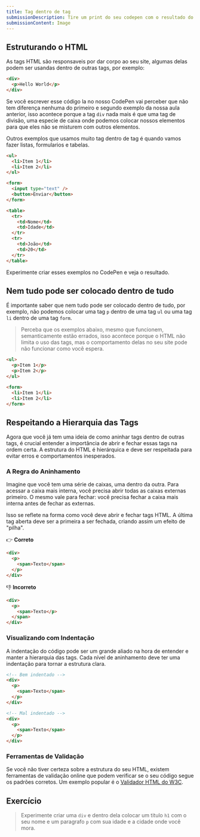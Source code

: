 ```yaml
---
title: Tag dentro de tag
submissionDescription: Tire um print do seu codepen com o resultado do ultimo exercicio dessa aula.
submissionContent: Image
---
```


## Estruturando o HTML

As tags HTML são responsaveis por dar corpo ao seu site, algumas delas podem ser usandas dentro de outras tags, por exemplo:

```html
<div>
  <p>Hello World</p>
</div>
```

Se você escrever esse código la no nosso CodePen vai perceber que não tem diferença nenhuma do primeiro e segundo exemplo da nossa aula anterior, isso acontece porque a tag `div` nada mais é que uma tag de divisão, uma especie de caixa onde podemos colocar nossos elementos para que eles não se misturem com outros elementos.

Outros exemplos que usamos muito tag dentro de tag é quando vamos fazer listas, formularios e tabelas.

```html
<ul>
  <li>Item 1</li>
  <li>Item 2</li>
</ul>
```

```html
<form>
  <input type="text" />
  <button>Enviar</button>
</form>
```

```html
<table>
  <tr>
    <td>Nome</td>
    <td>Idade</td>
  </tr>
  <tr>
    <td>João</td>
    <td>20</td>
  </tr>
</table>
```

Experimente criar esses exemplos no CodePen e veja o resultado.

## Nem tudo pode ser colocado dentro de tudo

É importante saber que nem tudo pode ser colocado dentro de tudo, por exemplo, não podemos colocar uma tag `p` dentro de uma tag `ul` ou uma tag `li` dentro de uma tag `form`.

> Perceba que os exemplos abaixo, mesmo que funcionem, semanticamente estão errados, isso acontece porque o HTML não limita o uso das tags, mas o comportamento delas no seu site pode não funcionar como você espera.

```html
<ul>
  <p>Item 1</p>
  <p>Item 2</p>
</ul>
```

```html
<form>
  <li>Item 1</li>
  <li>Item 2</li>
</form>
```

## Respeitando a Hierarquia das Tags

Agora que você já tem uma ideia de como aninhar tags dentro de outras tags, é crucial entender a importância de abrir e fechar essas tags na ordem certa. A estrutura do HTML é hierárquica e deve ser respeitada para evitar erros e comportamentos inesperados.

### A Regra do Aninhamento

Imagine que você tem uma série de caixas, uma dentro da outra. Para acessar a caixa mais interna, você precisa abrir todas as caixas externas primeiro. O mesmo vale para fechar: você precisa fechar a caixa mais interna antes de fechar as externas.

Isso se reflete na forma como você deve abrir e fechar tags HTML. A última tag aberta deve ser a primeira a ser fechada, criando assim um efeito de "pilha".

👉 **Correto**

```html
<div>
  <p>
    <span>Texto</span>
  </p>
</div>
```

👎 **Incorreto**

```html
<div>
  <p>
    <span>Texto</p>
  </span>
</div>
```

### Visualizando com Indentação

A indentação do código pode ser um grande aliado na hora de entender e manter a hierarquia das tags. Cada nível de aninhamento deve ter uma indentação para tornar a estrutura clara.

```html
<!-- Bem indentado -->
<div>
  <p>
    <span>Texto</span>
  </p>
</div>

<!-- Mal indentado -->
<div>
  <p>
    <span>Texto</span>
  </p>
</div>
```

### Ferramentas de Validação

Se você não tiver certeza sobre a estrutura do seu HTML, existem ferramentas de validação online que podem verificar se o seu código segue os padrões corretos. Um exemplo popular é o [Validador HTML do W3C](https://validator.w3.org/).

## Exercício

> Experimente criar uma `div` e dentro dela colocar um titulo `h1` com o seu nome e um paragrafo `p` com sua idade e a cidade onde você mora.
